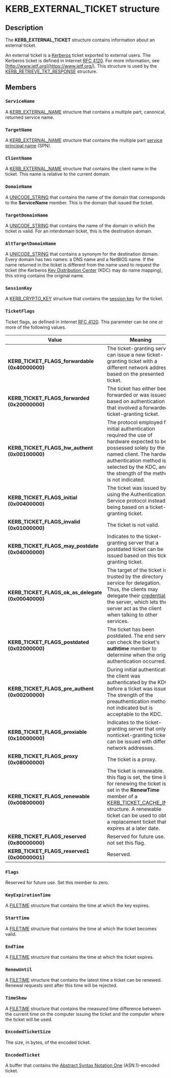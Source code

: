 # KERB_EXTERNAL_TICKET structure

## Description

The **KERB_EXTERNAL_TICKET** structure contains information about an external ticket.

An external ticket is a [Kerberos](https://learn.microsoft.com/windows/desktop/SecGloss/k-gly) ticket exported to external users. The Kerberos ticket is defined in Internet [RFC 4120](http://www.ietf.org/rfc/rfc4120.txt). For more information, see [http://www.ietf.org](https://www.ietf.org/). This structure is used by the
[KERB_RETRIEVE_TKT_RESPONSE](https://learn.microsoft.com/windows/desktop/api/ntsecapi/ns-ntsecapi-kerb_retrieve_tkt_response) structure.

## Members

### `ServiceName`

A [KERB_EXTERNAL_NAME](https://learn.microsoft.com/windows/desktop/api/ntsecapi/ns-ntsecapi-kerb_external_name) structure that contains a multiple part, canonical, returned service name.

### `TargetName`

A [KERB_EXTERNAL_NAME](https://learn.microsoft.com/windows/desktop/api/ntsecapi/ns-ntsecapi-kerb_external_name) structure that contains the multiple part [service principal name](https://learn.microsoft.com/windows/desktop/SecGloss/s-gly) (SPN).

### `ClientName`

A [KERB_EXTERNAL_NAME](https://learn.microsoft.com/windows/desktop/api/ntsecapi/ns-ntsecapi-kerb_external_name) structure that contains the client name in the ticket. This name is relative to the current domain.

### `DomainName`

A
[UNICODE_STRING](https://learn.microsoft.com/windows/desktop/api/subauth/ns-subauth-unicode_string) that contains the name of the domain that corresponds to the **ServiceName** member. This is the domain that issued the ticket.

### `TargetDomainName`

A [UNICODE_STRING](https://learn.microsoft.com/windows/desktop/api/subauth/ns-subauth-unicode_string) that contains the name of the domain in which the ticket is valid. For an interdomain ticket, this is the destination domain.

### `AltTargetDomainName`

A [UNICODE_STRING](https://learn.microsoft.com/windows/desktop/api/subauth/ns-subauth-unicode_string) that contains a synonym for the destination domain. Every domain has two names: a DNS name and a NetBIOS name. If the name returned in the ticket is different from the name used to request the ticket (the Kerberos [Key Distribution Center](https://learn.microsoft.com/windows/desktop/SecGloss/k-gly) (KDC) may do name mapping), this string contains the original name.

### `SessionKey`

A [KERB_CRYPTO_KEY](https://learn.microsoft.com/windows/desktop/api/ntsecapi/ns-ntsecapi-kerb_crypto_key) structure that contains the [session key](https://learn.microsoft.com/windows/desktop/SecGloss/s-gly) for the ticket.

### `TicketFlags`

Ticket flags, as defined in Internet [RFC 4120](http://www.ietf.org/rfc/rfc4120.txt). This parameter can be one or more of the following values.

| Value | Meaning |
| --- | --- |
| **KERB_TICKET_FLAGS_forwardable (0x40000000)** | The ticket-granting server can issue a new ticket-granting ticket with a different network address, based on the presented ticket. |
| **KERB_TICKET_FLAGS_forwarded (0x20000000)** | The ticket has either been forwarded or was issued based on authentication that involved a forwarded ticket-granting ticket. |
| **KERB_TICKET_FLAGS_hw_authent (0x00100000)** | The protocol employed for initial authentication required the use of hardware expected to be possessed solely by the named client. The hardware authentication method is selected by the KDC, and the strength of the method is not indicated. |
| **KERB_TICKET_FLAGS_initial (0x00400000)** | The ticket was issued by using the Authentication Service protocol instead of being based on a ticket-granting ticket. |
| **KERB_TICKET_FLAGS_invalid (0x01000000)** | The ticket is not valid. |
| **KERB_TICKET_FLAGS_may_postdate (0x04000000)** | Indicates to the ticket-granting server that a postdated ticket can be issued based on this ticket-granting ticket. |
| **KERB_TICKET_FLAGS_ok_as_delegate (0x00040000)** | The target of the ticket is trusted by the directory service for delegation. Thus, the clients may delegate their [credentials](https://learn.microsoft.com/windows/desktop/SecGloss/c-gly) to the server, which lets the server act as the client when talking to other services. |
| **KERB_TICKET_FLAGS_postdated (0x02000000)** | The ticket has been postdated. The end service can check the ticket's **authtime** member to determine when the original authentication occurred. |
| **KERB_TICKET_FLAGS_pre_authent (0x00200000)** | During initial authentication, the client was authenticated by the KDC before a ticket was issued. The strength of the preauthentication method is not indicated but is acceptable to the KDC. |
| **KERB_TICKET_FLAGS_proxiable (0x10000000)** | Indicates to the ticket-granting server that only nonticket-granting tickets can be issued with different network addresses. |
| **KERB_TICKET_FLAGS_proxy (0x08000000)** | The ticket is a proxy. |
| **KERB_TICKET_FLAGS_renewable (0x00800000)** | The ticket is renewable. If this flag is set, the time limit for renewing the ticket is set in the **RenewTime** member of a [KERB_TICKET_CACHE_INFO](https://learn.microsoft.com/windows/desktop/api/ntsecapi/ns-ntsecapi-kerb_ticket_cache_info) structure. A renewable ticket can be used to obtain a replacement ticket that expires at a later date. |
| **KERB_TICKET_FLAGS_reserved (0x80000000)** | Reserved for future use. Do not set this flag. |
| **KERB_TICKET_FLAGS_reserved1 (0x00000001)** | Reserved. |

### `Flags`

Reserved for future use. Set this member to zero.

### `KeyExpirationTime`

A [FILETIME](https://learn.microsoft.com/windows/desktop/api/minwinbase/ns-minwinbase-filetime) structure that contains the time at which the key expires.

### `StartTime`

A [FILETIME](https://learn.microsoft.com/windows/desktop/api/minwinbase/ns-minwinbase-filetime) structure that contains the time at which the ticket becomes valid.

### `EndTime`

A [FILETIME](https://learn.microsoft.com/windows/desktop/api/minwinbase/ns-minwinbase-filetime) structure that contains the time at which the ticket expires.

### `RenewUntil`

A [FILETIME](https://learn.microsoft.com/windows/desktop/api/minwinbase/ns-minwinbase-filetime) structure that contains the latest time a ticket can be renewed. Renewal requests sent after this time will be rejected.

### `TimeSkew`

A [FILETIME](https://learn.microsoft.com/windows/desktop/api/minwinbase/ns-minwinbase-filetime) structure that contains the measured time difference between the current time on the computer issuing the ticket and the computer where the ticket will be used.

### `EncodedTicketSize`

The size, in bytes, of the encoded ticket.

### `EncodedTicket`

A buffer that contains the [Abstract Syntax Notation One](https://learn.microsoft.com/windows/desktop/SecGloss/a-gly) (ASN.1)-encoded ticket.